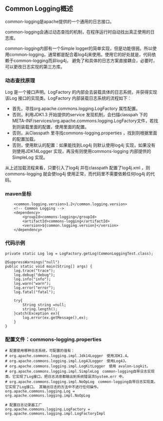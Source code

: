 ## Common Logging概述

common-logging是apache提供的一个通用的日志接口。

common-logging会通过动态查找的机制，在程序运行时自动找出真正使用的日志库。

common-logging内部有一个Simple logger的简单实现，但是功能很弱。所以使用common-logging，通常都是配合着log4j来使用。使用它的好处就是，代码依赖于common-logging而非log4j， 避免了和具体的日志方案直接耦合，必要时，可以更改日志实现的第三方库。

### 动态查找原理

Log 是一个接口声明。LogFactory 的内部会去装载具体的日志系统，并获得实现该Log 接口的实现类。LogFactory 内部装载日志系统的流程如下：

- 首先，寻找org.apache.commons.logging.LogFactory 属性配置。
- 否则，利用JDK1.3 开始提供的service 发现机制，会扫描classpah 下的META-INF/services/org.apache.commons.logging.LogFactory文件，若找到则装载里面的配置，使用里面的配置。
- 否则，从Classpath 里寻找commons-logging.properties ，找到则根据里面的配置加载。
- 否则，使用默认的配置：如果能找到Log4j 则默认使用log4j 实现，如果没有则使用JDK14Logger 实现，再没有则使用commons-logging 内部提供的SimpleLog 实现。


从上述加载流程来看，只要引入了log4j 并在classpath 配置了log4j.xml ，则commons-logging 就会使log4j 使用正常，而代码里不需要依赖任何log4j 的代码。

### maven坐标
		<common.logging.version>1.2</common.logging.version>
		<!-- Common Logging -->
		<dependency>
		    <groupId>commons-logging</groupId>
		    <artifactId>commons-logging</artifactId>
		    <version>${common.logging.version}</version>
		</dependency>

### 代码示例

	private static Log log = LogFactory.getLog(CommonLoggingTest.class);

	@SuppressWarnings("null")
	public static void main(String[] args) {
		log.trace("trace");
		log.debug("debug");
		log.info("info");
		log.warn("warn");
		log.error("error");
		log.fatal("fatal");
		
		try{
			String string =null;
			string.length();
		}catch(Exception ex){
			log.error(ex.getMessage(),ex);
		}
	}

### 配置文件：commons-logging.properties

	# 配置使用哪种日志系统，可配置的值有：
	# org.apache.commons.logging.impl.Jdk14Logger　使用JDK1.4。
	# org.apache.commons.logging.impl.Log4JLogger　使用Log4J。
	# org.apache.commons.logging.impl.LogKitLogger　使用 avalon-Logkit。
	# org.apache.commons.logging.impl.SimpleLog　common-logging自带日志实现类。它实现了Log接口，把日志消息都输出到系统错误流System.err 中。 
	# org.apache.commons.logging.impl.NoOpLog　common-logging自带日志实现类。它实现了Log接口。 其输出日志的方法中不进行任何操作。
	org.apache.commons.logging.Log = org.apache.commons.logging.impl.NoOpLog

	# 配置日志记录器工厂
	org.apache.commons.logging.LogFactory = org.apache.commons.logging.impl.LogFactoryImpl